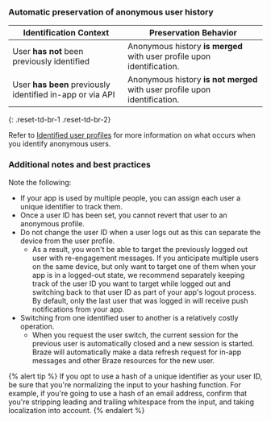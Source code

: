 ### Automatic preservation of anonymous user history

| Identification Context | Preservation Behavior |
| ---------------------- | -------------------------- |
| User **has not** been previously identified | Anonymous history **is merged** with user profile upon identification. |
| User **has been** previously identified in-app or via API | Anonymous history **is not merged** with user profile upon identification. |
{: .reset-td-br-1 .reset-td-br-2}

Refer to [Identified user profiles]({{site.baseurl}}/user_guide/data_and_analytics/user_data_collection/user_profile_lifecycle/#identified-user-profiles) for more information on what occurs when you identify anonymous users.

### Additional notes and best practices

Note the following:

- If your app is used by multiple people, you can assign each user a unique identifier to track them.
- Once a user ID has been set, you cannot revert that user to an anonymous profile.
- Do not change the user ID when a user logs out as this can separate the device from the user profile.
  - As a result, you won't be able to target the previously logged out user with re-engagement messages. If you anticipate multiple users on the same device, but only want to target one of them when your app is in a logged-out state, we recommend separately keeping track of the user ID you want to target while logged out and switching back to that user ID as part of your app's logout process. By default, only the last user that was logged in will receive push notifications from your app.
- Switching from one identified user to another is a relatively costly operation.
  - When you request the user switch, the current session for the previous user is automatically closed and a new session is started. Braze will automatically make a data refresh request for in-app messages and other Braze resources for the new user.

{% alert tip %}
If you opt to use a hash of a unique identifier as your user ID, be sure that you're normalizing the input to your hashing function. For example, if you're going to use a hash of an email address, confirm that you're stripping leading and trailing whitespace from the input, and taking localization into account.
{% endalert %}